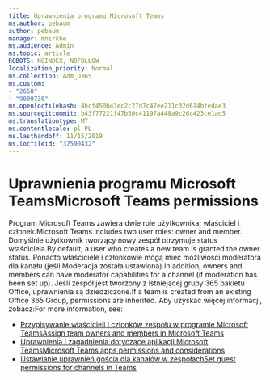 ```yaml
---
title: Uprawnienia programu Microsoft Teams
ms.author: pebaum
author: pebaum
manager: mnirkhe
ms.audience: Admin
ms.topic: article
ROBOTS: NOINDEX, NOFOLLOW
localization_priority: Normal
ms.collection: Adm_O365
ms.custom:
- "2658"
- "9000730"
ms.openlocfilehash: 4bcf450b43ec2c27d7c47ee211c32d614bfedae3
ms.sourcegitcommit: b43f77221f47b50c41197a448a9c26c423ce1ad5
ms.translationtype: MT
ms.contentlocale: pl-PL
ms.lasthandoff: 11/15/2019
ms.locfileid: "37590432"
---
```

# <a name="microsoft-teams-permissions"></a><span data-ttu-id="bf5fc-102">Uprawnienia programu Microsoft Teams</span><span class="sxs-lookup"><span data-stu-id="bf5fc-102">Microsoft Teams permissions</span></span>

<span data-ttu-id="bf5fc-103">Program Microsoft Teams zawiera dwie role użytkownika: właściciel i członek.</span><span class="sxs-lookup"><span data-stu-id="bf5fc-103">Microsoft Teams includes two user roles: owner and member.</span></span> <span data-ttu-id="bf5fc-104">Domyślnie użytkownik tworzący nowy zespół otrzymuje status właściciela.</span><span class="sxs-lookup"><span data-stu-id="bf5fc-104">By default, a user who creates a new team is granted the owner status.</span></span> <span data-ttu-id="bf5fc-105">Ponadto właściciele i członkowie mogą mieć możliwości moderatora dla kanału (jeśli Moderacja została ustawiona).</span><span class="sxs-lookup"><span data-stu-id="bf5fc-105">In addition, owners and members can have moderator capabilities for a channel (if moderation has been set up).</span></span> <span data-ttu-id="bf5fc-106">Jeśli zespół jest tworzony z istniejącej grupy 365 pakietu Office, uprawnienia są dziedziczone.</span><span class="sxs-lookup"><span data-stu-id="bf5fc-106">If a team is created from an existing Office 365 Group, permissions are inherited.</span></span> <span data-ttu-id="bf5fc-107">Aby uzyskać więcej informacji, zobacz:</span><span class="sxs-lookup"><span data-stu-id="bf5fc-107">For more information, see:</span></span>

- [<span data-ttu-id="bf5fc-108">Przypisywanie właścicieli i członków zespołu w programie Microsoft Teams</span><span class="sxs-lookup"><span data-stu-id="bf5fc-108">Assign team owners and members in Microsoft Teams</span></span>](https://docs.microsoft.com/microsoftteams/assign-roles-permissions)
- [<span data-ttu-id="bf5fc-109">Uprawnienia i zagadnienia dotyczące aplikacji Microsoft Teams</span><span class="sxs-lookup"><span data-stu-id="bf5fc-109">Microsoft Teams apps permissions and considerations</span></span>](https://docs.microsoft.com/microsoftteams/app-permissions)
- [<span data-ttu-id="bf5fc-110">Ustawianie uprawnień gościa dla kanałów w zespołach</span><span class="sxs-lookup"><span data-stu-id="bf5fc-110">Set guest permissions for channels in Teams</span></span>](https://support.office.com/article/4756c468-2746-4bfd-a582-736d55fcc169)
